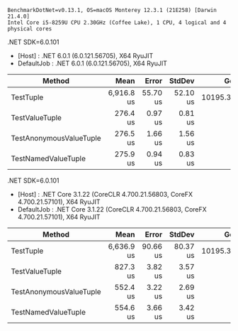 ```
BenchmarkDotNet=v0.13.1, OS=macOS Monterey 12.3.1 (21E258) [Darwin 21.4.0]
Intel Core i5-8259U CPU 2.30GHz (Coffee Lake), 1 CPU, 4 logical and 4 physical cores
```

.NET SDK=6.0.101
  - [Host]     : .NET 6.0.1 (6.0.121.56705), X64 RyuJIT
  - DefaultJob : .NET 6.0.1 (6.0.121.56705), X64 RyuJIT


|                  Method |       Mean |    Error |   StdDev |      Gen 0 |    Allocated |
|------------------------ |-----------:|---------:|---------:|-----------:|-------------:|
|               TestTuple | 6,916.8 us | 55.70 us | 52.10 us | 10195.3125 | 32,000,007 B |
|          TestValueTuple |   276.4 us |  0.97 us |  0.81 us |          - |            - |
| TestAnonymousValueTuple |   276.5 us |  1.66 us |  1.56 us |          - |            - |
|     TestNamedValueTuple |   275.9 us |  0.94 us |  0.83 us |          - |            - |


.NET SDK=6.0.101
  - [Host]     : .NET Core 3.1.22 (CoreCLR 4.700.21.56803, CoreFX 4.700.21.57101), X64 RyuJIT
  - DefaultJob : .NET Core 3.1.22 (CoreCLR 4.700.21.56803, CoreFX 4.700.21.57101), X64 RyuJIT


|                  Method |       Mean |    Error |   StdDev |      Gen 0 |    Allocated |
|------------------------ |-----------:|---------:|---------:|-----------:|-------------:|
|               TestTuple | 6,636.9 us | 90.66 us | 80.37 us | 10195.3125 | 32,000,076 B |
|          TestValueTuple |   827.3 us |  3.82 us |  3.57 us |          - |          1 B |
| TestAnonymousValueTuple |   552.4 us |  3.22 us |  2.69 us |          - |          1 B |
|     TestNamedValueTuple |   554.6 us |  3.66 us |  3.42 us |          - |          1 B |